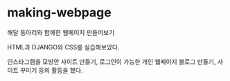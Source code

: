# making-webpage
해달 동아리와 함께한 웹페이지 만들어보기

HTML과 DJANGO와 CSS를 실습해보았다.

인스타그램을 모방안 사이트 만들기, 로그인이 가능한 개인 웹페이지 블로그 만들기, 사이트 꾸미기 등의 활등을 했다.
